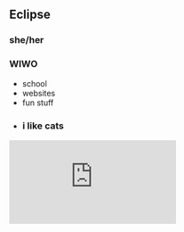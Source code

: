 ## Eclipse
### she/her
### WIWO
- school
- websites
- fun stuff
- ### i like cats
![Image Alt Text](https://www.adagio.com/signature_blend/blend.html?blend=90690)

<!--
**EcliqseX/EcliqseX** is a ✨ _special_ ✨ repository because its `README.md` (this file) appears on your GitHub profile.

Here are some ideas to get you started:

- 🔭 I’m currently working on ...
- 🌱 I’m currently learning ...
- 👯 I’m looking to collaborate on ...
- 🤔 I’m looking for help with ...
- 💬 Ask me about ...
- 📫 How to reach me: ...
- 😄 Pronouns: ...
- ⚡ Fun fact: ...
-->
